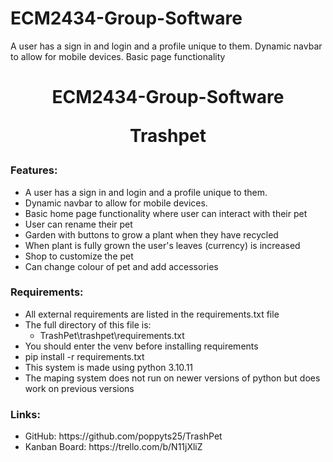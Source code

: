 # ECM2434-Group-Software
A user has a sign in and login and a profile unique to them.
Dynamic navbar to allow for mobile devices.
Basic page functionality
<div align="center">
<h1 >ECM2434-Group-Software<p>Trashpet </h1>
</div>
<h3> Features:</h3>
<ul>
<li>A user has a sign in and login and a profile unique to them.
<li>Dynamic navbar to allow for mobile devices.
<li>Basic home page functionality where user can interact with their pet
<li>User can rename their pet
<li>Garden with buttons to grow a plant when they have recycled
<li>When plant is fully grown the user's leaves (currency) is increased
<li>Shop to customize the pet
<li>Can change colour of pet and add accessories
</ul>
<h3> Requirements:</h3>
<ul>
  <li> All external requirements are listed in the requirements.txt file</li>
  <li>The full directory of this file is:
  <ul><li>TrashPet\trashpet\requirements.txt</li></ul>
  </li>
  <li>You should enter the venv before installing requirements</li>
  <li>pip install -r requirements.txt</li>
  <li>This system is made using python 3.10.11</li>
  <li> The maping system does not run on newer versions of python but does work on previous versions</li>
</ul>
<h3> Links:</h3>
<ul>
<li>GitHub: https://github.com/poppyts25/TrashPet
<li>Kanban Board: https://trello.com/b/N11jXliZ 
</ul>
